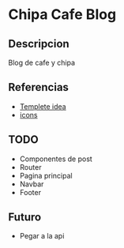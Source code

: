 # Chipa Cafe Blog

## Descripcion

Blog de cafe y chipa

## Referencias 

- [Templete idea](https://tailwind-nextjs-starter-blog.vercel.app/)
- [icons](https://iconoir.com/)

## TODO

- Componentes de post
- Router
- Pagina principal
- Navbar
- Footer

## Futuro
- Pegar a la api
